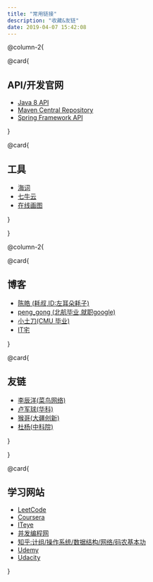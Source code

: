 ```yaml
---
title: "常用链接"
description: "收藏&友链"
date: 2019-04-07 15:42:08
---
```


@column-2{

@card{

## API/开发官网

- [Java 8 API](https://docs.oracle.com/javase/8/docs/api/)
- [Maven Central Repository](http://mvnrepository.com/)
- [Spring Framework API](http://docs.spring.io/spring/docs/current/javadoc-api/)

}

@card{

## 工具

- [海词](http://dict.cn/)
- [七牛云](https://portal.qiniu.com)
- [在线画图](https://www.processon.com/diagrams)

}

}

@column-2{

@card{

## 博客

- [陈皓 (耗叔,ID:左耳朵耗子)](http://coolshell.cn/)
- [peng_gong (北航毕业,就职google)](http://lucida.me/)
- [小土刀(CMU 毕业)](http://wdxtub.com/)
- [IT宅](http://www.itzhai.com/)

}

@card{

## 友链

- [李辰洋(菜鸟网络)](http://tinylcy.me/)
- [卢军球(华科)](http://lujunqiu.github.io)
- [猴哥(大疆创新)](http://hyuhan.com/)
- [杜杨(中科院)](http://iamduyang.cn/)

}

}

@card{

## 学习网站

- [LeetCode](https://leetcode.com/problemset/algorithms/)
- [Coursera](https://www.coursera.org/)
- [ITeye](http://www.iteye.com)
- [并发编程网](http://ifeve.com/)
- [知乎:计组/操作系统/数据结构/网络/码农基本功](https://www.zhihu.com/collection/37506044)
- [Udemy](https://www.udemy.com/courses/)
- [Udacity](http://cn.udacity.com/)

}